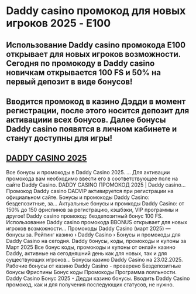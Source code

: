 # Daddy casino промокод для новых игроков 2025 - E100

## Использование Daddy casino промокода E100 открывает для новых игроков возможности. Сегодня по промокоду в Daddy casino новичкам открывается 100 FS и 50% на первый депозит в виде бонусов!
## Вводится промокод в казино Дэдди в момент регистрации, после этого носится депозит для активациии всех бонусов. Далее бонусы Daddy casino появятся в личном кабинете и станут доступны для игры!
## [DADDY CASINO 2025](https://linkcasino.ru/daddy_e100)


Все бонусы и промокоды в Daddy Casino 2025. ... Для активации промокода вам необходимо ввести его в соответствующее поле на сайте Daddy Casino.
DADDY CASINO ПРОМОКОД 2025 | Daddy casino...
Промокод Daddy casino DADVIP активируется при регистрации на официальном сайте.
Бонусы и промокоды Daddy Casino: бездепозитные, за...
Актуальные бонусы и промкоды Daddy Casino: от 150% до 150 фриспинов за регистрацию, кэшбэки, VIP программы и другое!
Daddy casino промокод: бездепозитный бонус 100 FS. Использование Daddy casino промокода BBONUS открывает для новых игроков возможности...
Промокоды Daddy Casino (март 2025) — бонусы за. Рейтинг казино › Daddy Casino › Бонусы и промокоды для Daddy Casino на сегодня.
Daddy бонусы, коды, промокоды и купоны за Март 2025 Все бонус коды, промокоды и купоны от онлайн казино Daddy, активные на сегодняшний день как для новых, так и для существующих игроков...
Бонусы казино Daddy Casino на 23.02.2025.
Рабочие бонусы от казино Daddy Casino - проверено Бездепозитные бонусы Фриспины Бонус коды Промокоды Программа лояльности.
Daddy Casino Бонус 2025 - Дедди казино бонусы.
Вводить Daddy Casino промокод, как и для получения последующих статусов, не нужно.
